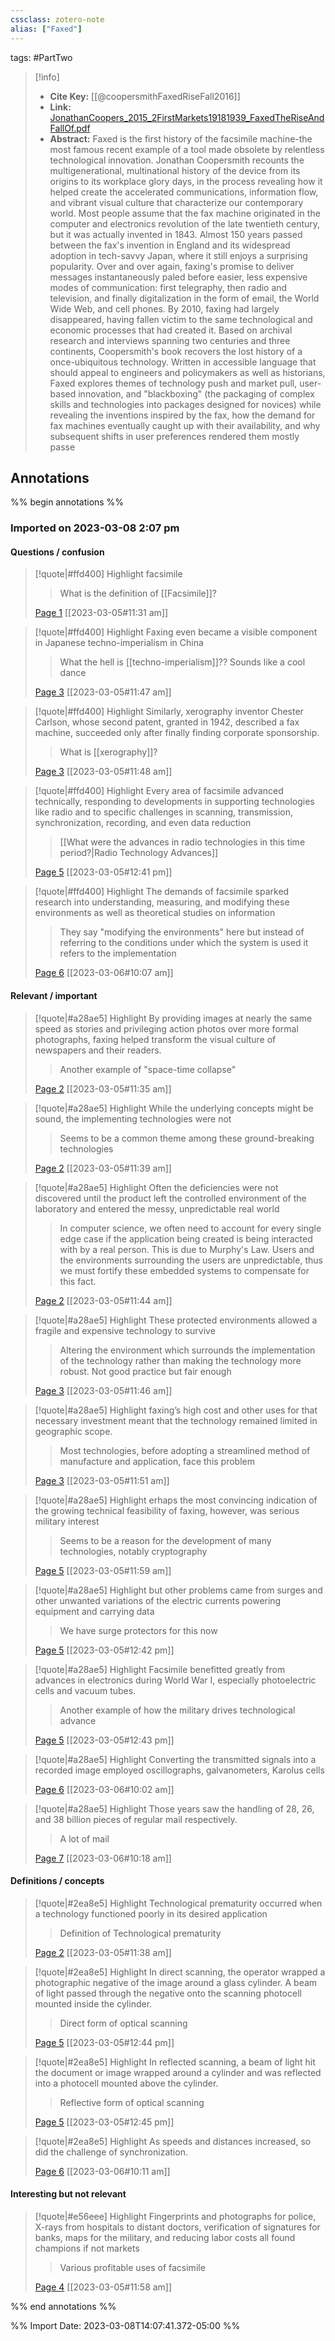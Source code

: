 ```yaml
---
cssclass: zotero-note
alias: ["Faxed"]
---
```


tags: #PartTwo 

> [!info]
> - **Cite Key:** [[@coopersmithFaxedRiseFall2016]]
> - **Link:** [JonathanCoopers_2015_2FirstMarkets19181939_FaxedTheRiseAndFallOf.pdf](file://C:\Users\willc\Zotero\storage\IAEWGZ6U\JonathanCoopers_2015_2FirstMarkets19181939_FaxedTheRiseAndFallOf.pdf)
> - **Abstract:** Faxed is the first history of the facsimile machine-the most famous recent example of a tool made obsolete by relentless technological innovation. Jonathan Coopersmith recounts the multigenerational, multinational history of the device from its origins to its workplace glory days, in the process revealing how it helped create the accelerated communications, information flow, and vibrant visual culture that characterize our contemporary world. Most people assume that the fax machine originated in the computer and electronics revolution of the late twentieth century, but it was actually invented in 1843. Almost 150 years passed between the fax's invention in England and its widespread adoption in tech-savvy Japan, where it still enjoys a surprising popularity. Over and over again, faxing's promise to deliver messages instantaneously paled before easier, less expensive modes of communication: first telegraphy, then radio and television, and finally digitalization in the form of email, the World Wide Web, and cell phones. By 2010, faxing had largely disappeared, having fallen victim to the same technological and economic processes that had created it. Based on archival research and interviews spanning two centuries and three continents, Coopersmith's book recovers the lost history of a once-ubiquitous technology. Written in accessible language that should appeal to engineers and policymakers as well as historians, Faxed explores themes of technology push and market pull, user-based innovation, and "blackboxing" (the packaging of complex skills and technologies into packages designed for novices) while revealing the inventions inspired by the fax, how the demand for fax machines eventually caught up with their availability, and why subsequent shifts in user preferences rendered them mostly passe

## Annotations
%% begin annotations %%
### Imported on 2023-03-08 2:07 pm

#### Questions / confusion

> [!quote|#ffd400] Highlight
> facsimile
>
>> What is the definition of [[Facsimile]]?
>
> [Page 1](zotero://open-pdf/library/items/IAEWGZ6U?page=1) [[2023-03-05#11:31 am]]

> [!quote|#ffd400] Highlight
> Faxing even became a visible component in Japanese techno-imperialism in China
>
>> What the hell is [[techno-imperialism]]?? Sounds like a cool dance
>
> [Page 3](zotero://open-pdf/library/items/IAEWGZ6U?page=3) [[2023-03-05#11:47 am]]

> [!quote|#ffd400] Highlight
> Similarly, xerography inventor Chester Carlson, whose second patent, granted in 1942, described a fax machine, succeeded only after finally finding corporate sponsorship.
>
>> What is [[xerography]]?
>
> [Page 3](zotero://open-pdf/library/items/IAEWGZ6U?page=3) [[2023-03-05#11:48 am]]

> [!quote|#ffd400] Highlight
> Every area of facsimile advanced technically, responding to developments in supporting technologies like radio and to specific challenges in scanning, transmission, synchronization, recording, and even data reduction
>
>> [[What were the advances in radio technologies in this time period?|Radio Technology Advances]]
>
> [Page 5](zotero://open-pdf/library/items/IAEWGZ6U?page=5) [[2023-03-05#12:41 pm]]

> [!quote|#ffd400] Highlight
> The demands of facsimile sparked research into understanding, measuring, and modifying these environments as well as theoretical studies on information
>
>> They say "modifying the environments" here but instead of referring to the conditions under which the system is used it refers to the implementation
>
> [Page 6](zotero://open-pdf/library/items/IAEWGZ6U?page=6) [[2023-03-06#10:07 am]]

#### Relevant / important

> [!quote|#a28ae5] Highlight
> By providing images at nearly the same speed as stories and privileging action photos over more formal photographs, faxing helped transform the visual culture of newspapers and their readers.
>
>> Another example of "space-time collapse"
>
> [Page 2](zotero://open-pdf/library/items/IAEWGZ6U?page=2) [[2023-03-05#11:35 am]]

> [!quote|#a28ae5] Highlight
> While the underlying concepts might be sound, the implementing technologies were not
>
>> Seems to be a common theme among these ground-breaking technologies
>
> [Page 2](zotero://open-pdf/library/items/IAEWGZ6U?page=2) [[2023-03-05#11:39 am]]

> [!quote|#a28ae5] Highlight
> Often the deficiencies were not discovered until the product left the controlled environment of the laboratory and entered the messy, unpredictable real world
>
>> In computer science, we often need to account for every single edge case if the application being created is being interacted with by a real person. This is due to Murphy's Law. Users and the environments surrounding the users are unpredictable, thus we must fortify these embedded systems to compensate for this fact.
>
> [Page 2](zotero://open-pdf/library/items/IAEWGZ6U?page=2) [[2023-03-05#11:44 am]]

> [!quote|#a28ae5] Highlight
> These protected environments allowed a fragile and expensive technology to survive
>
>> Altering the environment which surrounds the implementation of the technology rather than making the technology more robust. Not good practice but fair enough
>
> [Page 3](zotero://open-pdf/library/items/IAEWGZ6U?page=3) [[2023-03-05#11:46 am]]

> [!quote|#a28ae5] Highlight
> faxing’s high cost and other uses for that necessary investment meant that the technology remained limited in geographic scope.
>
>> Most technologies, before adopting a streamlined method of manufacture and application, face this problem
>
> [Page 3](zotero://open-pdf/library/items/IAEWGZ6U?page=3) [[2023-03-05#11:51 am]]

> [!quote|#a28ae5] Highlight
> erhaps the most convincing indication of the growing technical feasibility of faxing, however, was serious military interest
>
>> Seems to be a reason for the development of many technologies, notably cryptography
>
> [Page 5](zotero://open-pdf/library/items/IAEWGZ6U?page=5) [[2023-03-05#11:59 am]]

> [!quote|#a28ae5] Highlight
> but other problems came from surges and other unwanted variations of the electric currents powering equipment and carrying data
>
>> We have surge protectors for this now
>
> [Page 5](zotero://open-pdf/library/items/IAEWGZ6U?page=5) [[2023-03-05#12:42 pm]]

> [!quote|#a28ae5] Highlight
> Facsimile benefitted greatly from advances in electronics during World War I, especially photoelectric cells and vacuum tubes.
>
>> Another example of how the military drives technological advance
>
> [Page 5](zotero://open-pdf/library/items/IAEWGZ6U?page=5) [[2023-03-05#12:43 pm]]

> [!quote|#a28ae5] Highlight
> Converting the transmitted signals into a recorded image employed oscillographs, galvanometers, Karolus cells
>
> [Page 6](zotero://open-pdf/library/items/IAEWGZ6U?page=6) [[2023-03-06#10:02 am]]

> [!quote|#a28ae5] Highlight
> Those years saw the handling of 28, 26, and 38 billion pieces of regular mail respectively.
>
>> A lot of mail
>
> [Page 7](zotero://open-pdf/library/items/IAEWGZ6U?page=7) [[2023-03-06#10:18 am]]

#### Definitions / concepts

> [!quote|#2ea8e5] Highlight
> Technological prematurity occurred when a technology functioned poorly in its desired application
>
>> Definition of Technological prematurity
>
> [Page 2](zotero://open-pdf/library/items/IAEWGZ6U?page=2) [[2023-03-05#11:38 am]]

> [!quote|#2ea8e5] Highlight
> In direct scanning, the operator wrapped a photographic negative of the image around a glass cylinder. A beam of light passed through the negative onto the scanning photocell mounted inside the cylinder.
>
>> Direct form of optical scanning
>
> [Page 5](zotero://open-pdf/library/items/IAEWGZ6U?page=5) [[2023-03-05#12:44 pm]]

> [!quote|#2ea8e5] Highlight
> In reflected scanning, a beam of light hit the document or image wrapped around a cylinder and was reflected into a photocell mounted above the cylinder.
>
>> Reflective form of optical scanning
>
> [Page 5](zotero://open-pdf/library/items/IAEWGZ6U?page=5) [[2023-03-05#12:45 pm]]

> [!quote|#2ea8e5] Highlight
> As speeds and distances increased, so did the challenge of synchronization.
>
> [Page 6](zotero://open-pdf/library/items/IAEWGZ6U?page=6) [[2023-03-06#10:11 am]]

#### Interesting but not relevant

> [!quote|#e56eee] Highlight
> Fingerprints and photographs for police, X-rays from hospitals to distant doctors, verification of signatures for banks, maps for the military, and reducing labor costs all found champions if not markets
>
>> Various profitable uses of facsimile
>
> [Page 4](zotero://open-pdf/library/items/IAEWGZ6U?page=4) [[2023-03-05#11:58 am]]


%% end annotations %%

%% Import Date: 2023-03-08T14:07:41.372-05:00 %%
